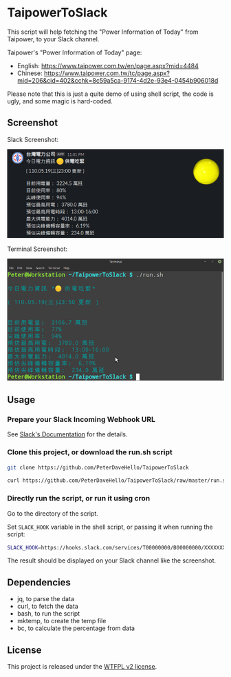 # TaipowerToSlack

This script will help fetching the "Power Information of Today" from Taipower, to your Slack channel.

Taipower's "Power Information of Today" page:

- English: <https://www.taipower.com.tw/en/page.aspx?mid=4484>
- Chinese: <https://www.taipower.com.tw/tc/page.aspx?mid=206&cid=402&cchk=8c59a5ca-9174-4d2e-93e4-0454b906018d>

Please note that this is just a quite demo of using shell script, the code is ugly, and some magic is hard-coded.

## Screenshot

Slack Screenshot:

![SlackScreenshot](SlackScreenshot.png)

Terminal Screenshot:

![TerminalScreenshot](TerminalScreenshot.png)

## Usage

### Prepare your Slack Incoming Webhook URL

See [Slack's Documentation](https://api.slack.com/messaging/webhooks) for the details.

### Clone this project, or download the run.sh script

```sh
git clone https://github.com/PeterDaveHello/TaipowerToSlack
```

```sh
curl https://github.com/PeterDaveHello/TaipowerToSlack/raw/master/run.sh -o /path/to/TaipowerToSlack/run.sh
```

### Directly run the script, or run it using cron

Go to the directory of the script.

Set `SLACK_HOOK` variable in the shell script, or passing it when running the script:

```sh
SLACK_HOOK=https://hooks.slack.com/services/T00000000/B00000000/XXXXXXXXXXXXXXXXXXXXXXXX ./run.sh
```

The result should be displayed on your Slack channel like the screenshot.

## Dependencies

- jq, to parse the data
- curl, to fetch the data
- bash, to run the script
- mktemp, to create the temp file
- bc, to calculate the percentage from data

## License

This project is released under the [WTFPL v2 license](https://choosealicense.com/licenses/wtfpl/).
